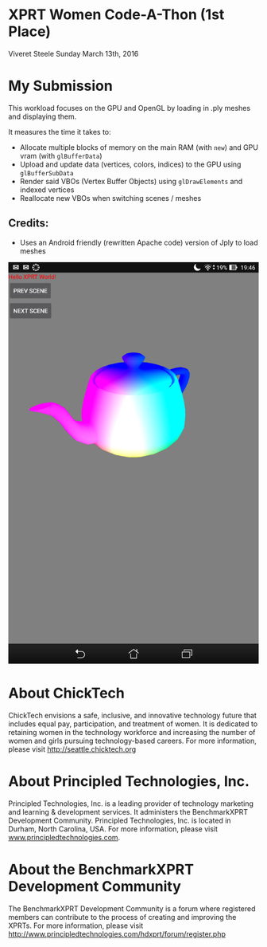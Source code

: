 XPRT Women Code-A-Thon (1st Place)
==================================
Viveret Steele
Sunday March 13th, 2016

My Submission
=============
This workload focuses on the GPU and OpenGL by loading in .ply meshes and displaying them.

It measures the time it takes to:

  * Allocate multiple blocks of memory on the main RAM (with `new`) and GPU vram (with `glBufferData`)
  * Upload and update data (vertices, colors, indices) to the GPU using `glBufferSubData`
  * Render said VBOs (Vertex Buffer Objects) using `glDrawElements` and indexed vertices
  * Reallocate new VBOs when switching scenes / meshes

Credits:
--------

  * Uses an Android friendly (rewritten Apache code) version of Jply to load meshes

![Screenshot link](./doc/Screenshot_2016-03-13-19-46-55.png)

About ChickTech
===============
ChickTech envisions a safe, inclusive, and innovative technology future that includes equal pay, participation, and treatment of women. It is dedicated to retaining women in the technology workforce and increasing the number of women and girls pursuing technology-based careers. For more information, please visit http://seattle.chicktech.org

About Principled Technologies, Inc.
===================================
Principled Technologies, Inc. is a leading provider of technology marketing and learning & development services. It administers the BenchmarkXPRT Development Community. Principled Technologies, Inc. is located in Durham, North Carolina, USA. For more information, please visit www.principledtechnologies.com.

About the BenchmarkXPRT Development Community
=============================================
The BenchmarkXPRT Development Community is a forum where registered members can contribute to the process of creating and improving the XPRTs. For more information, please visit http://www.principledtechnologies.com/hdxprt/forum/register.php
